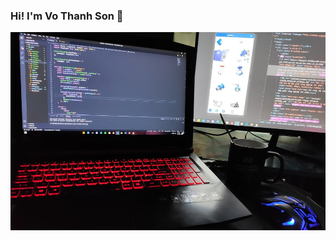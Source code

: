 ### Hi! I'm Vo Thanh Son 👋

<a href="https://leetcode.com/vtson23597/"><span style="text-align:center"><img src="https://raw.githubusercontent.com/sonvt-fe/sonvt-fe/master/banner.jpg" alt="sonvt-fe"/></span></a>
<!--
**sonvt-fe/sonvt-fe** is a ✨ _special_ ✨ repository because its `README.md` (this file) appears on your GitHub profile.
Here are some ideas to get you started:

- 🔭 I’m currently working on ...
- 🌱 I’m currently learning ...
- 👯 I’m looking to collaborate on ...
- 🤔 I’m looking for help with ...
- 💬 Ask me about ...
- 📫 How to reach me: ...
- 😄 Pronouns: ...
- ⚡ Fun fact: ...
-->
